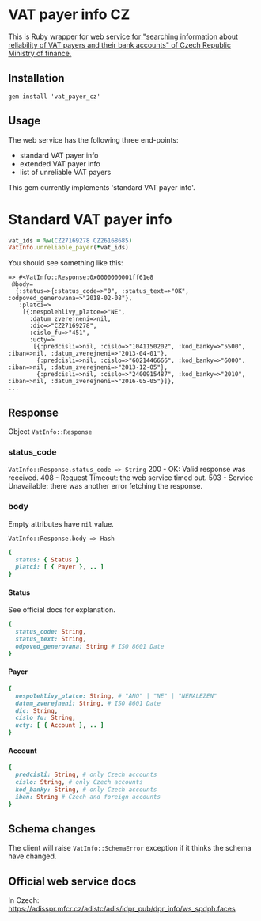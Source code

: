 # VAT payer info CZ
This is Ruby wrapper for [web service for "searching information about reliability of VAT payers and their bank accounts" of Czech Republic Ministry of finance.](http://www.etrzby.cz/cs/index)

## Installation
`gem install 'vat_payer_cz'`

## Usage
The web service has the following three end-points:
- standard VAT payer info
- extended VAT payer info
- list of unreliable VAT payers

This gem currently implements 'standard VAT payer info'.

# Standard VAT payer info
```ruby
vat_ids = %w(CZ27169278 CZ26168685)
VatInfo.unreliable_payer(*vat_ids)
```
You should see something like this:
```shell
=> #<VatInfo::Response:0x0000000001ff61e8
 @body=
  {:status=>{:status_code=>"0", :status_text=>"OK", :odpoved_generovana=>"2018-02-08"},
   :platci=>
    [{:nespolehlivy_platce=>"NE",
      :datum_zverejneni=>nil,
      :dic=>"CZ27169278",
      :cislo_fu=>"451",
      :ucty=>
       [{:predcisli=>nil, :cislo=>"1041150202", :kod_banky=>"5500", :iban=>nil, :datum_zverejneni=>"2013-04-01"},
        {:predcisli=>nil, :cislo=>"6021446666", :kod_banky=>"6000", :iban=>nil, :datum_zverejneni=>"2013-12-05"},
        {:predcisli=>nil, :cislo=>"2400915487", :kod_banky=>"2010", :iban=>nil, :datum_zverejneni=>"2016-05-05"}]},
...
```
## Response
Object `VatInfo::Response`
### status_code
`VatInfo::Response.status_code => String`
200 - OK: Valid response was received.
408 - Request Timeout: the web service timed out.
503 - Service Unavailable: there was another error fetching the response.

### body
Empty attributes have `nil` value.

`VatInfo::Response.body => Hash`
```ruby
{
  status: { Status }
  platci: [ { Payer }, .. ]
}
```
#### Status
See official docs for explanation.
```ruby
{
  status_code: String,
  status_text: String,
  odpoved_generovana: String # ISO 8601 Date
}
```
#### Payer
```ruby
{
  nespolehlivy_platce: String, # "ANO" | "NE" | "NENALEZEN"
  datum_zverejneni: String, # ISO 8601 Date
  dic: String,
  cislo_fu: String,
  ucty: [ { Account }, .. ]
}
```
#### Account
```ruby
{
  predcisli: String, # only Czech accounts
  cislo: String, # only Czech accounts
  kod_banky: String, # only Czech accounts
  iban: String # Czech and foreign accounts
}
```

## Schema changes
The client will raise `VatInfo::SchemaError` exception if it thinks the schema have changed.

## Official web service docs
In Czech: https://adisspr.mfcr.cz/adistc/adis/idpr_pub/dpr_info/ws_spdph.faces
